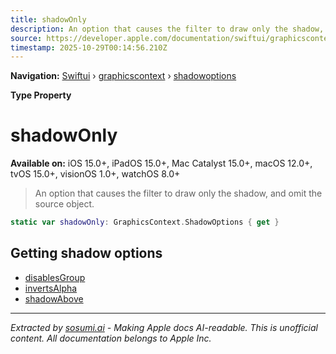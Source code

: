 ```yaml
---
title: shadowOnly
description: An option that causes the filter to draw only the shadow, and omit the source object.
source: https://developer.apple.com/documentation/swiftui/graphicscontext/shadowoptions/shadowonly
timestamp: 2025-10-29T00:14:56.210Z
---
```


**Navigation:** [Swiftui](/documentation/swiftui) › [graphicscontext](/documentation/swiftui/graphicscontext) › [shadowoptions](/documentation/swiftui/graphicscontext/shadowoptions)

**Type Property**

# shadowOnly

**Available on:** iOS 15.0+, iPadOS 15.0+, Mac Catalyst 15.0+, macOS 12.0+, tvOS 15.0+, visionOS 1.0+, watchOS 8.0+

> An option that causes the filter to draw only the shadow, and omit the source object.

```swift
static var shadowOnly: GraphicsContext.ShadowOptions { get }
```

## Getting shadow options

- [disablesGroup](/documentation/swiftui/graphicscontext/shadowoptions/disablesgroup)
- [invertsAlpha](/documentation/swiftui/graphicscontext/shadowoptions/invertsalpha)
- [shadowAbove](/documentation/swiftui/graphicscontext/shadowoptions/shadowabove)

---

*Extracted by [sosumi.ai](https://sosumi.ai) - Making Apple docs AI-readable.*
*This is unofficial content. All documentation belongs to Apple Inc.*
